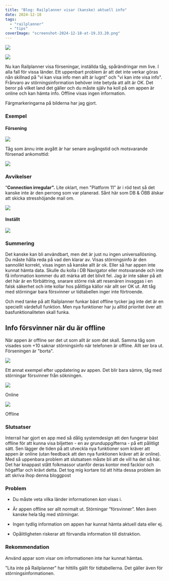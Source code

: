 ```yaml
---
title: "Blog: Railplanner visar (kanske) aktuell info"
date: 2024-12-18
tags: 
  - "railplanner"
  - "tips"
coverImage: "screenshot-2024-12-18-at-19.33.20.png"
---
```


![](images/railplanner-visar-kanske-aktuell-info_5.png?w=673)

![](images/railplanner-visar-kanske-aktuell-info_8.jpg?w=1024)

Nu kan Railplanner visa förseningar, inställda tåg, spårändringar mm live. I alla fall för vissa länder. Ett uppenbart problem är att det inte verkar göras nån skillnad på "vi kan visa info men allt är lugnt" och "vi kan inte visa info". Frånvaro av störningsinformation behöver inte betyda att allt är OK. Det beror på vilket land det gäller och du måste själv ha koll på om appen är online och kan hämta info. Offline visas ingen information.

Färgmarkeringarna på bilderna har jag gjort.

### Exempel

#### Försening

![](images/railplanner-visar-kanske-aktuell-info_7.jpeg?w=465)

Tåg som ännu inte avgått är har senare avgångstid och motsvarande försenad ankomsttid:

![](images/railplanner-visar-kanske-aktuell-info_3.jpeg?w=455)

### Avvikelser

“**Connection irregular".** Lite oklart, men "Platform 11" är i röd text så det kanske inte är den perrong som var planerad. Sånt här som DB & ÖBB älskar att skicka stresshöjande mail om.

![](images/railplanner-visar-kanske-aktuell-info_4.jpeg?w=596)

#### Inställt

![](images/railplanner-visar-kanske-aktuell-info_2.jpeg?w=674)

### Summering

Det kanske kan bli användbart, men det är just nu ingen universallösning. Du måste hålla reda på vad den klarar av. Visas störningsinfo är den sannolikt korrekt, visas ingen så kanske allt är ok. Eller så har appen inte kunnat hämta data. Skulle du kolla i DB Navigator eller motsvarande och inte få information kommer du att märka att det blivit fel. Jag är inte säker på att det här är en förbättring, snarare större risk att resenären invaggas i en falsk säkerhet och inte kollar hos pålitliga källor när allt ser OK ut. Att tåg med störningar bara försvinner ur tidtabellen inger inte förtroende.

Och med tanke på att Railplanner funkar bäst offline tycker jag inte det är en speciellt värdefull funktion. Men nya funktioner har ju alltid prioritet över att basfunktionaliteten skall funka.

## Info försvinner när du är offline

När appen är offline ser det ut som allt är som det skall. Samma tåg som visades som +10 saknar störningsinfo när telefonen är offline. Allt ser bra ut. Förseningen är "borta".

![](images/railplanner-visar-kanske-aktuell-info_1.jpeg?w=380)

Ett annat exempel efter uppdatering av appen. Det blir bara sämre, tåg med störningar försvinner från sökningen.

 

 

![](images/railplanner-visar-kanske-aktuell-info_10.jpg?w=1024)

<figcaption>

Online

</figcaption>

 

 

![](images/railplanner-visar-kanske-aktuell-info_6.jpg?w=867)

<figcaption>

Offline

</figcaption>

 

 

### Slutsatser

Interrail har gjort en app med så dålig systemdesign att den fungerar bäst offline för att kunna visa biljetten - en av grunduppgifterna - på ett pålitligt sätt. Sen lägger de tiden på att utveckla nya funktioner som kräver att appen är online (utan feedback att den nya funktionen kräver att är online). Med så uppenbara problem att slutsatsen måste bli att de vill ha det så här. Det har knappast stått folkmassor utanför deras kontor med facklor och högafflar och krävt detta. Det tog mig kortare tid att hitta dessa problem än att skriva ihop denna bloggpost

### Problem

- Du måste veta vilka länder informationen _kan_ visas i.

- Är appen offline ser allt normalt ut. Störningar ”försvinner”. Men även kanske hela tåg med störningar.

- Ingen tydlig information om appen har kunnat hämta aktuell data eller ej.

- Opålitligheten riskerar att förvandla information till distraktion.

### Rekommendation

Använd appar som visar om informationen inte har kunnat hämtas.

"Lita inte på Railplanner" har hittills gällt för tidtabellerna. Det gäller även för störningsinformationen.
